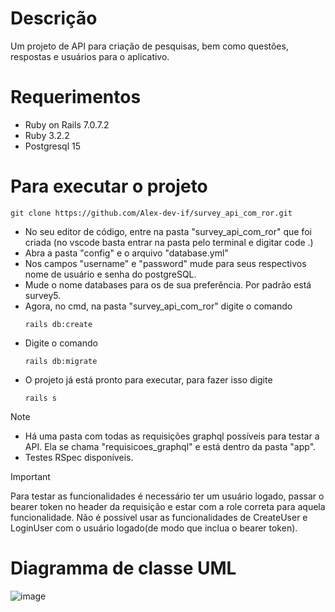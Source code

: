 # Descrição

Um projeto de API para criação de pesquisas, bem como questões, respostas e usuários para o aplicativo.

# Requerimentos

* Ruby on Rails 7.0.7.2
* Ruby 3.2.2
* Postgresql 15

# Para executar o projeto

```
git clone https://github.com/Alex-dev-if/survey_api_com_ror.git
```
* No seu editor de código, entre na pasta "survey_api_com_ror" que foi criada (no vscode basta entrar na pasta pelo terminal e digitar code .)
* Abra a pasta "config" e o arquivo "database.yml"
* Nos campos "username" e "password" mude para seus respectivos nome de usuário e senha do postgreSQL.
* Mude o nome databases para os de sua preferência. Por padrão está survey5.
* Agora, no cmd, na pasta "survey_api_com_ror" digite o comando 
  ```
  rails db:create
  ```
* Digite o comando 
  ```
  rails db:migrate
  ```
* O projeto já está pronto para executar, para fazer isso digite
  ```
  rails s
  ```
> [!NOTE]
> * Há uma pasta com todas as requisições graphql possíveis para testar a API. Ela se chama "requisicoes_graphql" e está dentro da pasta "app".
> * Testes RSpec disponíveis.

> [!IMPORTANT]
> Para testar as funcionalidades é necessário ter um usuário logado, passar o bearer token no header da requisição e estar com a role correta para aquela funcionalidade.
> Não é possível usar as funcionalidades de CreateUser e LoginUser com o usuário logado(de modo que inclua o bearer token).

# Diagramma de classe UML
![image](https://github.com/Alex-dev-if/survey_api_com_ror/assets/91799263/6bea470a-b006-4c91-ac4c-5d7a26080dba)



